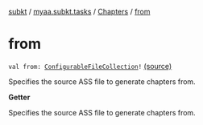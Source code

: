 [subkt](../../index.md) / [myaa.subkt.tasks](../index.md) / [Chapters](index.md) / [from](./from.md)

# from

`val from: `[`ConfigurableFileCollection`](https://docs.gradle.org/current/javadoc/org/gradle/api/file/ConfigurableFileCollection.html)`!` [(source)](https://github.com/Myaamori/SubKt/blob/0.1.12/src/main/kotlin/myaa/subkt/tasks/asstasks.kt#L419)

Specifies the source ASS file to generate chapters from.

**Getter**

Specifies the source ASS file to generate chapters from.

